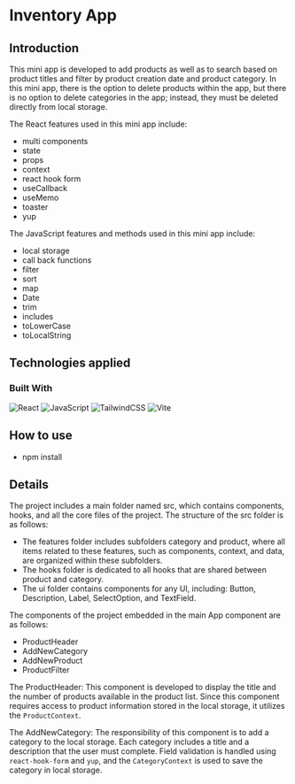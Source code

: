 # Inventory App  




## Introduction
This mini app is developed  to add products as well as to search based on product titles and filter by product creation date and product category.
In this mini app, there is the option to delete products within the app, but there is no option to delete categories in the app; instead, they must be deleted directly from local storage.

The React features used in this mini app include: 
- multi components
- state
-  props
- context
- react hook form
- useCallback
- useMemo
- toaster
- yup
  
The JavaScript features and methods used in this mini app include: 
- local storage
- call back functions
- filter
- sort
- map
- Date
- trim
- includes
- toLowerCase
- toLocalString

## Technologies applied 
### Built With
![React](https://img.shields.io/badge/react-%2320232a.svg?style=for-the-badge&logo=react&logoColor=%2361DAFB)
![JavaScript](https://img.shields.io/badge/javascript-%23323330.svg?style=for-the-badge&logo=javascript&logoColor=%23F7DF1E)
![TailwindCSS](https://img.shields.io/badge/tailwindcss-%2338B2AC.svg?style=for-the-badge&logo=tailwind-css&logoColor=white)
![Vite](https://img.shields.io/badge/vite-%23646CFF.svg?style=for-the-badge&logo=vite&logoColor=white)



## How to use
- npm install

  
## Details
The project includes a main folder named src, which contains components, hooks, and all the core files of the project.
The structure of the src folder is as follows:
- The features folder includes subfolders category and product, where all items related to these features, such as components, context, and data, are organized within these subfolders.
- The hooks folder is dedicated to all hooks that are shared between product and category.
- The ui folder contains  components for any UI, including: Button, Description, Label, SelectOption, and TextField.

The components of the project embedded in the main App component are as follows:
- ProductHeader
- AddNewCategory
- AddNewProduct
- ProductFilter

The ProductHeader: This component is developed to display the title and the number of products available in the product list. Since this component requires access to product information stored in the local storage, it utilizes the `ProductContext`.

The  AddNewCategory: The responsibility of this component is to add a category to the local storage. Each category includes a title and a description that the user must complete. Field validation is handled using `react-hook-form` and `yup`, and the `CategoryContext` is used to save the category in local storage.


